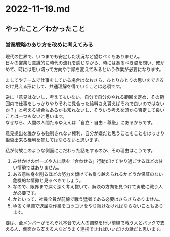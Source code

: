# 2022-11-19.md

## やったこと／わかったこと

### 営業戦略のあり方を改めに考えてみる

現代の世界で、いつまでも安定した状況など望むべくもありません。  
日々の営業も意識的に時代の流れを感じながら、時にはあるべき姿を問い、確かめて、時には思い切って方向や手順を変えてみるという作業が必要になります。 

ましてやチームで仕事をしている場合はなおさら、ひとりひとりの思いをできるだけ見える形にして、共通理解を得ていくことは必須です。  

逆に「意見はないし、考えてもいない、自分で自分のやれる範囲を定め、その範囲内で仕事をしっかりやりそれに見合った給料さえ貰えばそれで良いのではないか？」と考える場合もあるかも知れないし、そういう考えを頭から否定して良いことは一つもないと思います。  
なぜなら、人間の人間たるゆえんは「自立・自由・尊厳」にあるからです。

意見提出を誰からも強制されない権利、自分が嫌だと思うことをことをはっきり拒否出来る権利を犯してはならないと思います。

私が何故このような側面にこだわった話をするのか、その理由はこうです。

1. みせかけのポーズや人に話を「合わせる」行動だけてやり過ごせるほどの甘い情勢ではありません。　　
2. ある意味身を削るほどの努力を傾けても乗り越えられるかどうか保証のない危機的な情勢と見るべきでしょう。  
3. なので、限界まで深く深く考え抜いて、解決の方向を見つけて勇敢に戦う人が必要です。
4. かといって、社員全員が前線で戦う猛者である必要はさらさらありません。
5. ゆるく単調で退屈な作業をコツコツをやり続けなければならないこともあります。

要は、全メンバーがそれぞれ本音で大人の調整を行い前線で戦う人とバックで支える人、側面から支える人などうまく連携できればいいだけの話だと思います。
